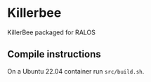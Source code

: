 # Killerbee

KillerBee packaged for RALOS

## Compile instructions

On a Ubuntu 22.04 container run `src/build.sh`.

